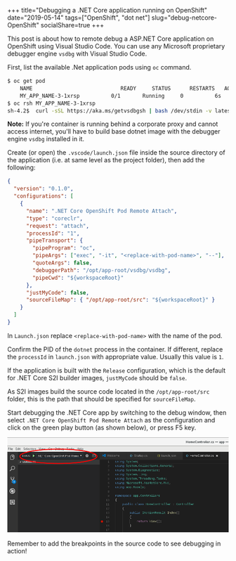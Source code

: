 +++
title="Debugging a .NET Core application running on OpenShift"
date="2019-05-14"
tags=["OpenShift", "dot net"]
slug="debug-netcore-OpenShift"
socialShare=true
+++

This post is about how to remote debug a ASP.NET Core application on OpenShift using Visual Studio Code. You can use any Microsoft proprietary debugger engine `vsdbg` with Visual Studio Code.

First, list the available .Net application pods using `oc` command.

```bash
$ oc get pod
    NAME                            READY     STATUS      RESTARTS   AGE
    MY_APP_NAME-3-1xrsp          0/1       Running     0          6s
$ oc rsh MY_APP_NAME-3-1xrsp
sh-4.2$  curl -sSL https://aka.ms/getvsdbgsh | bash /dev/stdin -v latest -l /opt/app-root/vsdbg -r linux-x64
```

**Note:** If you're container is running behind a corporate proxy and cannot access internet, you'll have to build base dotnet image with the debugger engine `vsdbg` installed in it.

Create (or open) the `.vscode/launch.json` file inside the source directory of the application (i.e. at same level as the project folder), then add the following:

```json
{
  "version": "0.1.0",
  "configurations": [
    {
      "name": ".NET Core OpenShift Pod Remote Attach",
      "type": "coreclr",
      "request": "attach",
      "processId": "1",
      "pipeTransport": {
        "pipeProgram": "oc",
        "pipeArgs": ["exec", "-it", "<replace-with-pod-name>", "--"],
        "quoteArgs": false,
        "debuggerPath": "/opt/app-root/vsdbg/vsdbg",
        "pipeCwd": "${workspaceRoot}"
      },
      "justMyCode": false,
      "sourceFileMap": { "/opt/app-root/src": "${workspaceRoot}" }
    }
  ]
}
```

In `Launch.json` replace `<replace-with-pod-name>` with the name of the pod.

Confirm the PID of the `dotnet` process in the container. If different, replace the `processId` in `launch.json` with appropriate value. Usually this value is `1`.

If the application is built with the `Release` configuration, which is the default for .NET Core S2I builder images, `justMyCode` should be `false`.

As S2I images build the source code located in the `/opt/app-root/src` folder, this is the path that should be specified for `sourceFileMap`.

Start debugging the .NET Core app by switching to the debug window, then select `.NET Core OpenShift Pod Remote Attach` as the configuration and click on the green play button (as shown below), or press F5 key.

![alt text](debug-config.png "Debug .NET CORE")

Remember to add the breakpoints in the source code to see debugging in action!
